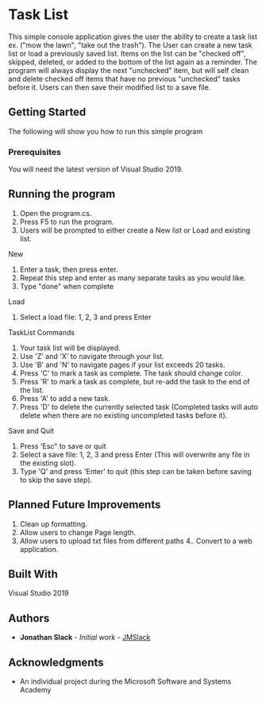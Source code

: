 # Task List

This simple console application gives the user the ability to create a task list ex. ("mow the lawn", "take out the trash"). The User can create a new task list or load a previously saved list. Items on the list can be "checked off", skipped, deleted, or added
to the bottom of the list again as a reminder. The program will always display the next "unchecked" item, but will self clean and delete checked off items that have no previous "unchecked" tasks before it. Users can then save their modified list to a save file.

## Getting Started

The following will show you how to run this simple program

### Prerequisites

You will need the latest version of Visual Studio 2019.


## Running the program

1. Open the program.cs.
2. Press F5 to run the program.
3. Users will be prompted to either create a New list or Load and existing list.

New
1. Enter a task, then press enter.
2. Repeat this step and enter as many separate tasks as you would like.
3. Type "done" when complete

Load
1. Select a load file: 1, 2, 3 and press Enter

TaskList Commands
1. Your task list will be displayed.
2. Use 'Z' and 'X' to navigate through your list.
3. Use 'B' and 'N' to navigate pages if your list exceeds 20 tasks.
4. Press 'C' to mark a task as complete. The task should change color.
5. Press 'R' to mark a task as complete, but re-add the task to the end of the list.
6. Press 'A' to add a new task.
7. Press 'D' to delete the currently selected task (Completed tasks will auto delete when there are no existing uncompleted tasks before it).

Save and Quit
1. Press 'Esc" to save or quit
2. Select a save file: 1, 2, 3 and press Enter (This will overwrite any file in the existing slot).
3. Type 'Q' and press 'Enter' to quit (this step can be taken before saving to skip the save step).

## Planned Future Improvements

1. Clean up formatting.
2. Allow users to change Page length.
3. Allow users to upload txt files from different paths
4.. Convert to a web application.

## Built With

Visual Studio 2019


## Authors

* **Jonathan Slack** - *Initial work* - [JMSlack](https://github.com/JMSlack)


## Acknowledgments

* An individual project during the Microsoft Software and Systems Academy
